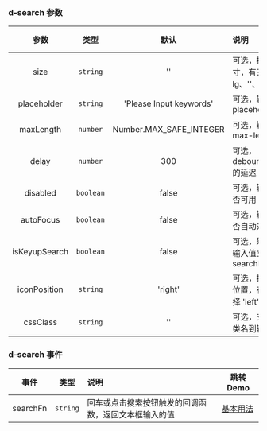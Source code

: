 ### d-search 参数

|     参数      |   类型    |          默认           | 说明                                    | 跳转 Demo                                             |
| :-----------: | :-------: | :---------------------: | :-------------------------------------- | ----------------------------------------------------- |
|     size      | `string`  |           ''            | 可选，搜索框尺寸，有三种选择 lg、''、sm | [基本用法](/components/search/demo#basic-usage)           |
|  placeholder  | `string`  | 'Please Input keywords' | 可选，输入框的 placeholder              |
|   maxLength   | `number`  | Number.MAX_SAFE_INTEGER | 可选，输入框的 max-length               | [双向绑定](/components/search/demo#bidirectional-binding) |
|     delay     | `number`  |           300           | 可选，debounceTime 的延迟               |
|   disabled    | `boolean` |          false          | 可选，输入框是否可用                    |
|   autoFocus    | `boolean` |          false          | 可选，输入框是否自动对焦               | [基本用法](/components/search/demo#basic-usage)       |
| isKeyupSearch | `boolean` |          false          | 可选，是否支持输入值立即出发 searchFn   | [基本用法](/components/search/demo#basic-usage)           |
| iconPosition  | `string` |          'right'          | 可选，搜索图标位置，有两种选择 'left'/'right'| [基本用法](/components/search/demo#basic-usage)
|   cssClass    | `string`  |           ''            | 可选，支持传入类名到输入框上            |                                                          |

### d-search 事件

|   事件   |   类型   | 说明                                                 | 跳转 Demo                                   |
| :------: | :------: | :--------------------------------------------------- | ------------------------------------------- |
| searchFn | `string` | 回车或点击搜索按钮触发的回调函数，返回文本框输入的值 | [基本用法](/components/search/demo#basic-usage) |
